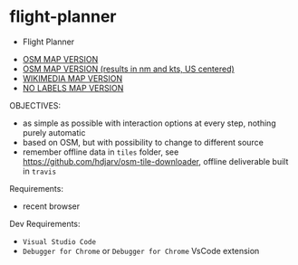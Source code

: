 # flight-planner

* Flight Planner
 - [OSM MAP VERSION](https://rogalmic.github.io/flight-planner/flight.html?log_units=metric)
 - [OSM MAP VERSION (results in nm and kts, US centered)](https://rogalmic.github.io/flight-planner/flight.html?log_units=alternative&z=5&lon=-97.479&lat=39.408)
 - [WIKIMEDIA MAP VERSION](https://rogalmic.github.io/flight-planner/flight.html?remote_tile_url=https%3A%2F%2Fmaps.wikimedia.org%2Fosm-intl%2F%7Bz%7D%2F%7Bx%7D%2F%7By%7D.png)
 - [NO LABELS MAP VERSION](https://rogalmic.github.io/flight-planner/flight.html?remote_tile_url=https%3A%2F%2Ftiles.wmflabs.org%2Fosm-no-labels%2F%7Bz%7D%2F%7Bx%7D%2F%7By%7D.png)

OBJECTIVES:
- as simple as possible with interaction options at every step, nothing purely automatic
- based on OSM, but with possibility to change to different source
- remember offline data in `tiles` folder, see https://github.com/hdjarv/osm-tile-downloader, offline deliverable built in `travis`

Requirements:
- recent browser

Dev Requirements:
- `Visual Studio Code`
- `Debugger for Chrome` or `Debugger for Chrome` VsCode extension